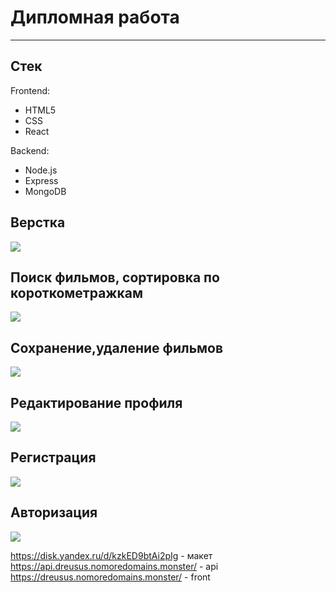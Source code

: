  # **Дипломная работа**
----
##  Стек
Frontend:  
* HTML5  
* CSS  
* React  

Backend:  
* Node.js  
* Express  
* MongoDB  

## Верстка
![](https://raw.githubusercontent.com/Dreusus/react-mesto-api-full-gha/main/src/images/gif/main.gif)

## Поиск фильмов, сортировка по короткометражкам
![](https://raw.githubusercontent.com/Dreusus/react-mesto-api-full-gha/main/src/images/gif/searchfilms.gif)

## Сохранение,удаление фильмов
![](https://raw.githubusercontent.com/Dreusus/react-mesto-api-full-gha/main/src/images/gif/savedelete.gif)

## Редактирование профиля
![](https://raw.githubusercontent.com/Dreusus/react-mesto-api-full-gha/main/src/images/gif/editprofile.gif)

## Регистрация
![](https://raw.githubusercontent.com/Dreusus/react-mesto-api-full-gha/main/src/images/gif/register.gif)

## Авторизация
![](https://raw.githubusercontent.com/Dreusus/react-mesto-api-full-gha/main/src/images/gif/authorize.gif)



https://disk.yandex.ru/d/kzkED9btAi2pIg - макет 
https://api.dreusus.nomoredomains.monster/ - api
https://dreusus.nomoredomains.monster/ - front